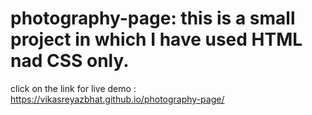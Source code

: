 # photography-page: this is a small project in which I have used  HTML nad CSS  only. 
click on the link for live demo : https://vikasreyazbhat.github.io/photography-page/
